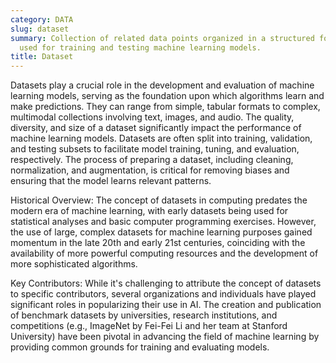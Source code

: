 ```yaml
---
category: DATA
slug: dataset
summary: Collection of related data points organized in a structured format, often
  used for training and testing machine learning models.
title: Dataset
---
```


Datasets play a crucial role in the development and evaluation of machine learning models, serving as the foundation upon which algorithms learn and make predictions. They can range from simple, tabular formats to complex, multimodal collections involving text, images, and audio. The quality, diversity, and size of a dataset significantly impact the performance of machine learning models. Datasets are often split into training, validation, and testing subsets to facilitate model training, tuning, and evaluation, respectively. The process of preparing a dataset, including cleaning, normalization, and augmentation, is critical for removing biases and ensuring that the model learns relevant patterns.

Historical Overview: The concept of datasets in computing predates the modern era of machine learning, with early datasets being used for statistical analyses and basic computer programming exercises. However, the use of large, complex datasets for machine learning purposes gained momentum in the late 20th and early 21st centuries, coinciding with the availability of more powerful computing resources and the development of more sophisticated algorithms.

Key Contributors: While it's challenging to attribute the concept of datasets to specific contributors, several organizations and individuals have played significant roles in popularizing their use in AI. The creation and publication of benchmark datasets by universities, research institutions, and competitions (e.g., ImageNet by Fei-Fei Li and her team at Stanford University) have been pivotal in advancing the field of machine learning by providing common grounds for training and evaluating models.